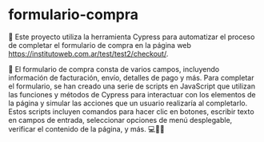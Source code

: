 # formulario-compra

🤖 Este proyecto utiliza la herramienta Cypress para automatizar el proceso de completar el formulario de compra en la página web https://institutoweb.com.ar/test/test2/checkout/.

📝 El formulario de compra consta de varios campos, incluyendo información de facturación, envío, detalles de pago y más. Para completar el formulario, se han creado una serie de scripts en JavaScript que utilizan las funciones y métodos de Cypress para interactuar con los elementos de la página y simular las acciones que un usuario realizaría al completarlo. Estos scripts incluyen comandos para hacer clic en botones, escribir texto en campos de entrada, seleccionar opciones de menú desplegable, verificar el contenido de la página, y más. 💻👨‍💻
